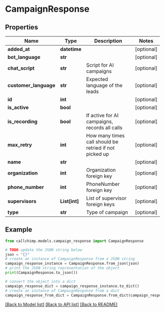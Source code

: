 # CampaignResponse


## Properties

Name | Type | Description | Notes
------------ | ------------- | ------------- | -------------
**added_at** | **datetime** |  | [optional] 
**bot_language** | **str** |  | [optional] 
**chat_script** | **str** | Script for AI campaigns | [optional] 
**customer_language** | **str** | Expected language of the leads | [optional] 
**id** | **int** |  | [optional] 
**is_active** | **bool** |  | [optional] 
**is_recording** | **bool** | If active for AI campaigns, records all calls | [optional] 
**max_retry** | **int** | How many times call should be retried if not picked up | [optional] 
**name** | **str** |  | [optional] 
**organization** | **int** | Organization foreign key | [optional] 
**phone_number** | **int** | PhoneNumber foreign key | [optional] 
**supervisors** | **List[int]** | List of supervisor foreign keys | [optional] 
**type** | **str** | Type of campaign | [optional] 

## Example

```python
from callchimp.models.campaign_response import CampaignResponse

# TODO update the JSON string below
json = "{}"
# create an instance of CampaignResponse from a JSON string
campaign_response_instance = CampaignResponse.from_json(json)
# print the JSON string representation of the object
print(CampaignResponse.to_json())

# convert the object into a dict
campaign_response_dict = campaign_response_instance.to_dict()
# create an instance of CampaignResponse from a dict
campaign_response_from_dict = CampaignResponse.from_dict(campaign_response_dict)
```
[[Back to Model list]](../README.md#documentation-for-models) [[Back to API list]](../README.md#documentation-for-api-endpoints) [[Back to README]](../README.md)


